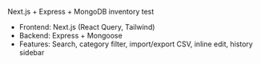 Next.js + Express + MongoDB inventory test
- Frontend: Next.js (React Query, Tailwind)
- Backend: Express + Mongoose
- Features: Search, category filter, import/export CSV, inline edit, history sidebar
